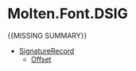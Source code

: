 ﻿  
# Molten.Font.DSIG
{{MISSING SUMMARY}}
  
*  [SignatureRecord](docs/Molten.Font/Molten/Font/DSIG/SignatureRecord.md)  
    *  [Offset](docs/Molten.Font/Molten/Font/DSIG/SignatureRecord/Offset.md)